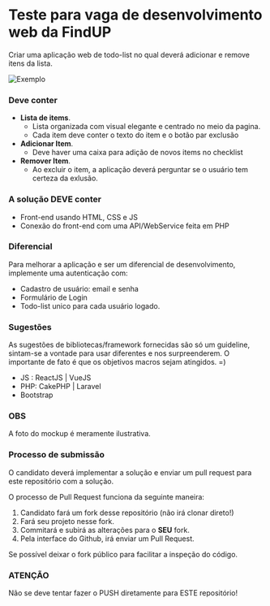 # Teste para vaga de desenvolvimento web da FindUP

Criar uma aplicação web de todo-list no qual deverá adicionar e remove itens da lista.

![Exemplo](https://d12swbtw719y4s.cloudfront.net/images/5sc7Nrom/NT3Kvve0YwssGTAH8wb5/todo.jpeg?w=441)


### **Deve conter** ###

- __Lista de items__. 
  * Lista organizada com visual elegante e centrado no meio da pagina.
  * Cada item deve conter o texto do item e o botão par exclusão
- __Adicionar Item__.
  * Deve haver uma caixa para adição de novos items no checklist
- __Remover Item__.
  * Ao excluir o item, a aplicação deverá perguntar se o usuário tem certeza da exlusão.

### **A solução DEVE conter** ##
* Front-end usando HTML, CSS e JS
* Conexão do front-end com uma API/WebService feita em PHP

### **Diferencial** ###

Para melhorar a aplicação e ser um diferencial de desenvolvimento, implemente uma autenticação com:

* Cadastro de usuário: email e senha
* Formulário de Login
* Todo-list unico para cada usuário logado.


### **Sugestões** ###

As sugestões de bibliotecas/framework fornecidas são só um guideline, sintam-se a vontade para usar diferentes e nos surpreenderem. O importante de fato é que os objetivos macros sejam atingidos. =)

* JS : ReactJS | VueJS 
* PHP: CakePHP | Laravel
* Bootstrap


### **OBS** ###

A foto do mockup é meramente ilustrativa.  


### **Processo de submissão** ###

O candidato deverá implementar a solução e enviar um pull request para este repositório com a solução.

O processo de Pull Request funciona da seguinte maneira:

1. Candidato fará um fork desse repositório (não irá clonar direto!)
2. Fará seu projeto nesse fork.
3. Commitará e subirá as alterações para o __SEU__ fork.
4. Pela interface do Github, irá enviar um Pull Request.

Se possível deixar o fork público para facilitar a inspeção do código.

### **ATENÇÃO** ###

Não se deve tentar fazer o PUSH diretamente para ESTE repositório!
